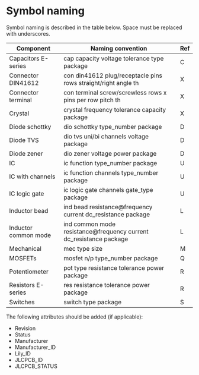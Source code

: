 # Symbol naming

Symbol naming is described in the table below.
Space must be replaced with underscores.

| Component            | Naming convention                                                  | Ref |
|----------------------|--------------------------------------------------------------------|-----|
| Capacitors E-series  | cap capacity voltage tolerance type package                        | C   |
| Connector DIN41612   | con din41612 plug/receptacle pins rows straight/right angle th     | X   |
| Connector terminal   | con terminal screw/screwless rows x pins per row pitch th          | X   |
| Crystal              | crystal frequency tolerance capacity package                       | X   |
| Diode schottky       | dio schottky type_number package                                   | D   |
| Diode TVS            | dio tvs uni/bi channels voltage package                            | D   |
| Diode zener          | dio zener voltage power package                                    | D   |
| IC                   | ic function type_number package                                    | U   |
| IC with channels     | ic function channels type_number package                           | U   |
| IC logic gate        | ic logic gate channels gate_type package                           | U   |
| Inductor bead        | ind bead resistance@frequency current dc_resistance package        | L   |
| Inductor common mode | ind common mode resistance@frequency current dc_resistance package | L   |
| Mechanical           | mec type size                                                      | M   |
| MOSFETs              | mosfet n/p type_number package                                     | Q   |
| Potentiometer        | pot type resistance tolerance power package                        | R   |
| Resistors E-series   | res resistance tolerance power package                             | R   |
| Switches             | switch type package                                                | S   |

The following attributes should be added (if applicable):

* Revision
* Status
* Manufacturer
* Manufacturer_ID
* Lily_ID
* JLCPCB_ID
* JLCPCB_STATUS
